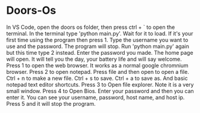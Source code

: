 # Doors-Os
In VS Code, open the doors os folder, then press ctrl + ` to open the terminal.
In the terminal type 'python main.py'.
Wait for it to load.
If it's your first time using the program then press 1.
Type the username you want to use and the password.
The program will stop.
Run 'python main.py' again but this time type 2 instead.
Enter the password you made.
The home page will open.
It will tell you the day, your battery life and will say welcome.
Press 1 to open the web browser.
It works as a normal google chromnium browser.
Press 2 to open notepad.
Press file and then open to open a file.
Ctrl + n to make a new file.
Ctrl + s to save.
Ctrl + a to save as.
And basic notepad text editor shortcuts.
Press 3 to Open file explorer.
Note it is a very small window.
Press 4 to Open Bios.
Enter your password and then you can enter it.
You can see your username, password, host name, and host ip.
Press 5 and it will stop the program.

